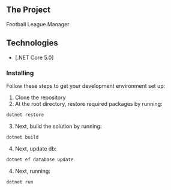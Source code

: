 ## The Project
Football League Manager
## Technologies
* [.NET Core 5.0]
### Installing
Follow these steps to get your development environment set up:
1. Clone the repository
2. At the root directory, restore required packages by running:
```csharp
dotnet restore
```
3. Next, build the solution by running:
```csharp
dotnet build
```
4. Next, update db:
```csharp
dotnet ef database update
```
4. Next, running:
```csharp
dotnet run

```

